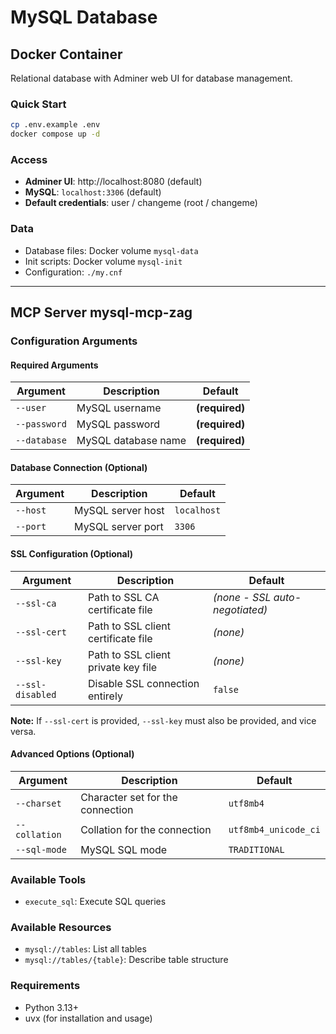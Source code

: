 # MySQL Database

## Docker Container

Relational database with Adminer web UI for database management.

### Quick Start

```bash
cp .env.example .env
docker compose up -d
```

### Access

- **Adminer UI**: http://localhost:8080 (default)
- **MySQL**: `localhost:3306` (default)
- **Default credentials**: user / changeme (root / changeme)

### Data

- Database files: Docker volume `mysql-data`
- Init scripts: Docker volume `mysql-init`
- Configuration: `./my.cnf`

---

## MCP Server mysql-mcp-zag

### Configuration Arguments

#### Required Arguments
| Argument | Description | Default |
|----------|-------------|---------|
| `--user` | MySQL username | **(required)** |
| `--password` | MySQL password | **(required)** |
| `--database` | MySQL database name | **(required)** |

#### Database Connection (Optional)
| Argument | Description | Default |
|----------|-------------|---------|
| `--host` | MySQL server host | `localhost` |
| `--port` | MySQL server port | `3306` |

#### SSL Configuration (Optional)
| Argument | Description | Default |
|----------|-------------|---------|
| `--ssl-ca` | Path to SSL CA certificate file | *(none - SSL auto-negotiated)* |
| `--ssl-cert` | Path to SSL client certificate file | *(none)* |
| `--ssl-key` | Path to SSL client private key file | *(none)* |
| `--ssl-disabled` | Disable SSL connection entirely | `false` |

**Note:** If `--ssl-cert` is provided, `--ssl-key` must also be provided, and vice versa.

#### Advanced Options (Optional)
| Argument | Description | Default |
|----------|-------------|---------|
| `--charset` | Character set for the connection | `utf8mb4` |
| `--collation` | Collation for the connection | `utf8mb4_unicode_ci` |
| `--sql-mode` | MySQL SQL mode | `TRADITIONAL` |

### Available Tools

- `execute_sql`: Execute SQL queries

### Available Resources

- `mysql://tables`: List all tables
- `mysql://tables/{table}`: Describe table structure

### Requirements

- Python 3.13+
- uvx (for installation and usage)